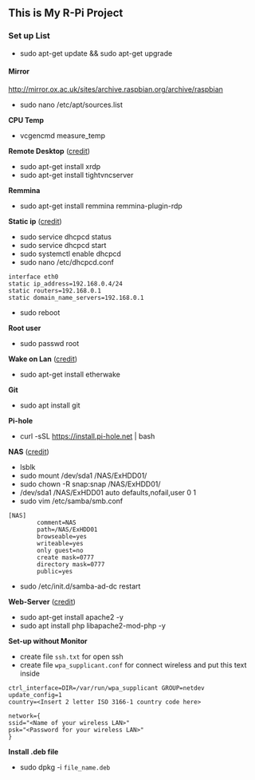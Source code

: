 ## This is My R-Pi Project

### Set up List
- sudo apt-get update && sudo apt-get upgrade

#### Mirror
http://mirror.ox.ac.uk/sites/archive.raspbian.org/archive/raspbian
- sudo nano /etc/apt/sources.list

**CPU Temp**
- vcgencmd measure_temp

**Remote Desktop** ([credit](https://www.youtube.com/watch?v=0I5DYtx2WKQ))
- sudo apt-get install xrdp            
- sudo apt-get install tightvncserver

**Remmina**
- sudo apt-get install remmina remmina-plugin-rdp

**Static ip** ([credit](https://www.ionos.com/digitalguide/server/configuration/provide-raspberry-pi-with-a-static-ip-address/))
- sudo service dhcpcd status
- sudo service dhcpcd start
- sudo systemctl enable dhcpcd
- sudo nano /etc/dhcpcd.conf
```
interface eth0
static ip_address=192.168.0.4/24
static routers=192.168.0.1
static domain_name_servers=192.168.0.1
```
- sudo reboot

**Root user**
- sudo passwd root

**Wake on Lan** ([credit](https://notenoughtech.com/raspberry-pi/use-raspberry-pi-wol/))
- sudo apt-get install etherwake

**Git**
- sudo apt install git

**Pi-hole**
- curl -sSL https://install.pi-hole.net | bash

**NAS** ([credit](https://www.youtube.com/watch?v=q_c7rvMdM_M))
- lsblk
- sudo mount /dev/sda1 /NAS/ExHDD01/
- sudo chown -R snap:snap /NAS/ExHDD01/
- /dev/sda1 /NAS/ExHDD01 auto defaults,nofail,user 0 1
- sudo vim /etc/samba/smb.conf
```
[NAS]
        comment=NAS
        path=/NAS/ExHDD01
        browseable=yes
        writeable=yes
        only guest=no
        create mask=0777
        directory mask=0777
        public=yes
```
- sudo /etc/init.d/samba-ad-dc restart

**Web-Server** ([credit](https://www.raspberrypi.org/documentation/remote-access/web-server/apache.md))
- sudo apt-get install apache2 -y
- sudo apt install php libapache2-mod-php -y

**Set-up without Monitor**
- create file ```ssh.txt``` for open ssh
- create file ```wpa_supplicant.conf``` for connect wireless
 and put this text inside
 
 ```
 ctrl_interface=DIR=/var/run/wpa_supplicant GROUP=netdev
update_config=1
country=<Insert 2 letter ISO 3166-1 country code here>

network={
 ssid="<Name of your wireless LAN>"
 psk="<Password for your wireless LAN>"
}
```
 
 **Install .deb file**
- sudo dpkg -i ```file_name.deb```




